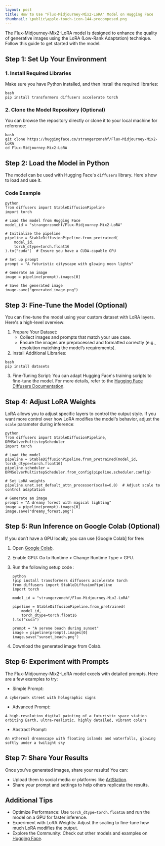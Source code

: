 ```yaml
---
layout: post
title: How to Use "Flux-Midjourney-Mix2-LoRA" Model on Hugging Face
thumbnail: \public\apple-touch-icon-144-precomposed.png
---
```


The Flux-Midjourney-Mix2-LoRA model is designed to enhance the quality of generative images using the LoRA (Low-Rank Adaptation) technique. Follow this guide to get started with the model.

## Step 1: Set Up Your Environment
### 1. Install Required Libraries
Make sure you have Python installed, and then install the required libraries:
```
bash
pip install transformers diffusers accelerate torch
```
### 2. Clone the Model Repository (Optional)
You can browse the repository directly or clone it to your local machine for reference:
```
bash
git clone https://huggingface.co/strangerzonehf/Flux-Midjourney-Mix2-LoRA
cd Flux-Midjourney-Mix2-LoRA
```

## Step 2: Load the Model in Python
The model can be used with Hugging Face's `diffusers` library. Here's how to load and use it.

### Code Example
```
python
from diffusers import StableDiffusionPipeline
import torch

# Load the model from Hugging Face
model_id = "strangerzonehf/Flux-Midjourney-Mix2-LoRA"

# Initialize the pipeline
pipeline = StableDiffusionPipeline.from_pretrained(
    model_id,
    torch_dtype=torch.float16
).to("cuda")  # Ensure you have a CUDA-capable GPU

# Set up prompt
prompt = "A futuristic cityscape with glowing neon lights"

# Generate an image
image = pipeline(prompt).images[0]

# Save the generated image
image.save("generated_image.png")
```

## Step 3: Fine-Tune the Model (Optional)
You can fine-tune the model using your custom dataset with LoRA layers. Here's a high-level overview:

1. Prepare Your Dataset:
    * Collect images and prompts that match your use case.
    * Ensure the images are preprocessed and formatted correctly (e.g., resolution matching the model’s requirements).
2. Install Additional Libraries:
```
bash
pip install datasets
```
3. Fine-Tuning Script: You can adapt Hugging Face's training scripts to fine-tune the model. For more details, refer to the [Hugging Face Diffusers Documentation](https://huggingface.co/docs/diffusers/index).

## Step 4: Adjust LoRA Weights
LoRA allows you to adjust specific layers to control the output style. If you want more control over how LoRA modifies the model's behavior, adjust the `scale` parameter during inference:
```
python
from diffusers import StableDiffusionPipeline, DPMSolverMultistepScheduler
import torch

# Load the model
pipeline = StableDiffusionPipeline.from_pretrained(model_id, torch_dtype=torch.float16)
pipeline.scheduler = DPMSolverMultistepScheduler.from_config(pipeline.scheduler.config)

# Set LoRA weights
pipeline.unet.set_default_attn_processor(scale=0.8)  # Adjust scale to control adaptation

# Generate an image
prompt = "A dreamy forest with magical lighting"
image = pipeline(prompt).images[0]
image.save("dreamy_forest.png")
```

## Step 5: Run Inference on Google Colab (Optional)
If you don’t have a GPU locally, you can use [Google Colab] for free:

1. Open [Google Colab](https://colab.google/).
2. Enable GPU: Go to Runtime > Change Runtime Type > GPU.
3. Run the following setup code :
    ```
    python
    !pip install transformers diffusers accelerate torch
    from diffusers import StableDiffusionPipeline
    import torch

    model_id = "strangerzonehf/Flux-Midjourney-Mix2-LoRA"

    pipeline = StableDiffusionPipeline.from_pretrained(
        model_id,
        torch_dtype=torch.float16
    ).to("cuda")

    prompt = "A serene beach during sunset"
    image = pipeline(prompt).images[0]
    image.save("sunset_beach.png")
    ```

4. Download the generated image from Colab.

## Step 6: Experiment with Prompts
The Flux-Midjourney-Mix2-LoRA model excels with detailed prompts. Here are a few examples to try:

* Simple Prompt:
```
A cyberpunk street with holographic signs
```
* Advanced Prompt:
```
A high-resolution digital painting of a futuristic space station orbiting Earth, ultra-realistic, highly detailed, vibrant colors
```
* Abstract Prompt:
```
An ethereal dreamscape with floating islands and waterfalls, glowing softly under a twilight sky
```

## Step 7: Share Your Results
Once you've generated images, share your results! You can:

* Upload them to social media or platforms like [ArtStation](https://www.artstation.com/).
* Share your prompt and settings to help others replicate the results.

## Additional Tips
* Optimize Performance: Use `torch_dtype=torch.float16` and run the model on a GPU for faster inference.
* Experiment with LoRA Weights: Adjust the scaling to fine-tune how much LoRA modifies the output.
* Explore the Community: Check out other models and examples on [Hugging Face](https://huggingface.co/).
